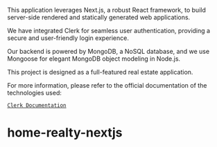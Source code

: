This application leverages Next.js, a robust React framework, to build server-side rendered and statically generated web applications.

We have integrated Clerk for seamless user authentication, providing a secure and user-friendly login experience.

Our backend is powered by MongoDB, a NoSQL database, and we use Mongoose for elegant MongoDB object modeling in Node.js.

This project is designed as a full-featured real estate application.

For more information, please refer to the official documentation of the technologies used:

[`Clerk Documentation`](https://go.clerk.com/WSe7K8F)

# home-realty-nextjs
